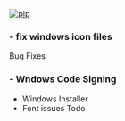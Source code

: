 [![pip](https://img.shields.io/badge/compatible%20pip%20version-0.14.1-00bbe2?logo=pypi&logoColor=f5c39e)](https://pypi.org/project/deephys/0.14.1)


### - fix windows icon files
Bug Fixes


### - Wndows Code Signing
- Windows Installer
- Font issues
Todo